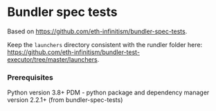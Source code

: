 # Bundler spec tests

Based on https://github.com/eth-infinitism/bundler-spec-tests.

Keep the `launchers` directory consistent with the rundler folder here: https://github.com/eth-infinitism/bundler-test-executor/tree/master/launchers.

### Prerequisites

Python version 3.8+ PDM - python package and dependency manager version 2.2.1+ (from bundler-spec-tests)

